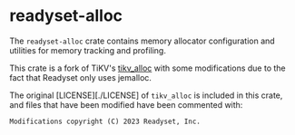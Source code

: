 # readyset-alloc

The `readyset-alloc` crate contains memory allocator configuration and
utilities for memory tracking and profiling.

This crate is a fork of TiKV's [tikv_alloc][tikv-alloc] with some modifications
due to the fact that Readyset only uses jemalloc.

The original [LICENSE][./LICENSE] of `tikv_alloc` is included in this crate,
and files that have been modified have been commented with:

```
Modifications copyright (C) 2023 Readyset, Inc.
```

[tikv-alloc]: https://github.com/tikv/tikv/tree/master/components/tikv_alloc
